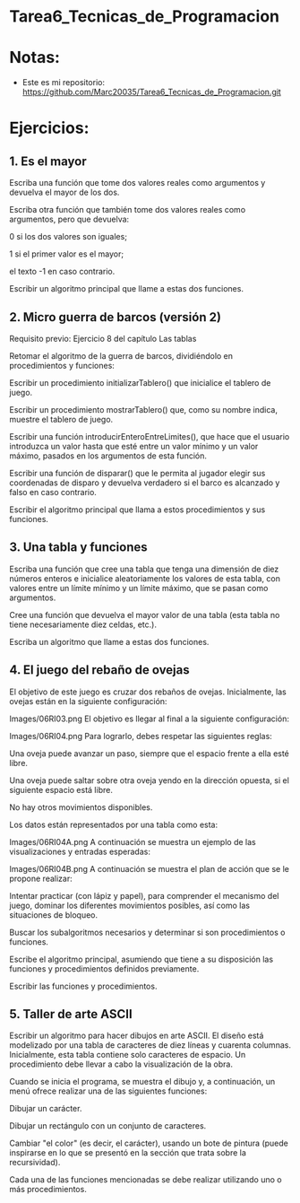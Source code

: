 # Tarea6_Tecnicas_de_Programacion

# Notas:
* Este es mi repositorio: https://github.com/Marc20035/Tarea6_Tecnicas_de_Programacion.git

# Ejercicios: 

## 1. Es el mayor

Escriba una función que tome dos valores reales como argumentos y devuelva el mayor de los dos.

Escriba otra función que también tome dos valores reales como argumentos, pero que devuelva:

0 si los dos valores son iguales;

1 si el primer valor es el mayor;

el texto -1 en caso contrario.

Escribir un algoritmo principal que llame a estas dos funciones.

## 2. Micro guerra de barcos (versión 2)

Requisito previo: Ejercicio 8 del capítulo Las tablas

Retomar el algoritmo de la guerra de barcos, dividiéndolo en procedimientos y funciones:

Escribir un procedimiento initializarTablero() que inicialice el tablero de juego.

Escribir un procedimiento mostrarTablero() que, como su nombre indica, muestre el tablero de juego.

Escribir una función introducirEnteroEntreLimites(), que hace que el usuario introduzca un valor hasta que esté entre un valor mínimo y un valor máximo, pasados en los argumentos de esta función.

Escribir una función de disparar() que le permita al jugador elegir sus coordenadas de disparo y devuelva verdadero si el barco es alcanzado y falso en caso contrario.

Escribir el algoritmo principal que llama a estos procedimientos y sus funciones. 

## 3. Una tabla y funciones
Escriba una función que cree una tabla que tenga una dimensión de diez números enteros e inicialice aleatoriamente los valores de esta tabla, con valores entre un límite mínimo y un límite máximo, que se pasan como argumentos.

Cree una función que devuelva el mayor valor de una tabla (esta tabla no tiene necesariamente diez celdas, etc.).

Escriba un algoritmo que llame a estas dos funciones.

## 4. El juego del rebaño de ovejas
El objetivo de este juego es cruzar dos rebaños de ovejas. Inicialmente, las ovejas están en la siguiente configuración:

Images/06RI03.png
El objetivo es llegar al final a la siguiente configuración:

Images/06RI04.png
Para lograrlo, debes respetar las siguientes reglas:

Una oveja puede avanzar un paso, siempre que el espacio frente a ella esté libre.

Una oveja puede saltar sobre otra oveja yendo en la dirección opuesta, si el siguiente espacio está libre.

No hay otros movimientos disponibles.

Los datos están representados por una tabla como esta:

Images/06RI04A.png
A continuación se muestra un ejemplo de las visualizaciones y entradas esperadas:

Images/06RI04B.png
A continuación se muestra el plan de acción que se le propone realizar:

Intentar practicar (con lápiz y papel), para comprender el mecanismo del juego, dominar los diferentes movimientos posibles, así como las situaciones de bloqueo.

Buscar los subalgoritmos necesarios y determinar si son procedimientos o funciones.

Escribe el algoritmo principal, asumiendo que tiene a su disposición las funciones y procedimientos definidos previamente.

Escribir las funciones y procedimientos.

## 5. Taller de arte ASCII
Escribir un algoritmo para hacer dibujos en arte ASCII. El diseño está modelizado por una tabla de caracteres de diez líneas y cuarenta columnas. Inicialmente, esta tabla contiene solo caracteres de espacio. Un procedimiento debe llevar a cabo la visualización de la obra.

Cuando se inicia el programa, se muestra el dibujo y, a continuación, un menú ofrece realizar una de las siguientes funciones:

Dibujar un carácter.

Dibujar un rectángulo con un conjunto de caracteres.

Cambiar "el color" (es decir, el carácter), usando un bote de pintura (puede inspirarse en lo que se presentó en la sección que trata sobre la recursividad).

Cada una de las funciones mencionadas se debe realizar utilizando uno o más procedimientos.
